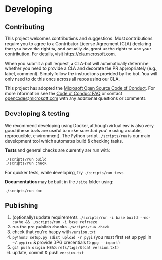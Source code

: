 # Developing

## Contributing

This project welcomes contributions and suggestions.  Most contributions require you to agree to a
Contributor License Agreement (CLA) declaring that you have the right to, and actually do, grant us
the rights to use your contribution. For details, visit https://cla.microsoft.com.

When you submit a pull request, a CLA-bot will automatically determine whether you need to provide
a CLA and decorate the PR appropriately (e.g., label, comment). Simply follow the instructions
provided by the bot. You will only need to do this once across all repos using our CLA.

This project has adopted the [Microsoft Open Source Code of Conduct](https://opensource.microsoft.com/codeofconduct/).
For more information see the [Code of Conduct FAQ](https://opensource.microsoft.com/codeofconduct/faq/) or
contact [opencode@microsoft.com](mailto:opencode@microsoft.com) with any additional questions or comments.

## Developing & testing

We recommend developing using Docker, although virtual env is also very good (these tools are useful to make sure that you're using a stable, reproducible, environment). The Python script `./scripts/run` is our main development tool which automates build & checking tasks.

**Tests** and general checks are currently are run with:

    ./scripts/run build
    ./scripts/run check

For quicker tests, while developing, try `./scripts/run test`.

**Documentation** may be built in the `/site` folder using:

    ./scripts/run doc

## Publishing

 1. (optionally) update requirements `./scripts/run -i base build --no-cache && ./scripts/run -i base refreeze`
 2. run the pre-publish checks `./scripts/run check`
 3. check that you're happy with `version.txt`
 4. `python3 setup.py sdist upload -r pypi` (you must first set up pypi in `~/.pypirc` & provide GPG credentials to `gpg --import`)
 5. `git push origin HEAD:refs/tags/$(cat version.txt)`
 6. update, commit & push `version.txt`
